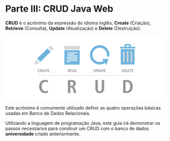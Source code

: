 # Parte III: CRUD Java Web

**CRUD** é o acrônimo da expressão do idioma inglês, **Create** \(Criação\), **Retrieve** \(Consulta\), **Update** \(Atualização\) e **Delete** \(Destruição\).

![](/assets/crud.png)

Este acrônimo é comumente utilizado definir as quatro operações básicas usadas em Banco de Dados Relacionais.

Utilizando a linguagem de programação Java, este guia irá demonstrar os passos necesśarios para construir um CRUD com o banco de dados **universidade** criado anteriormente.

